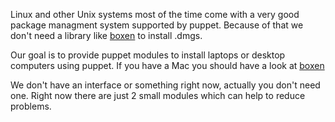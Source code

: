 Linux and other Unix systems most of the time come with a very good package managment system supported by puppet.
Because of that we don't need a library like [boxen](http://boxen.github.com) to install .dmgs. 

Our goal is to provide puppet modules to install laptops or desktop computers using puppet.
If you have a Mac you should have a look at [boxen](http://boxen.github.com)

We don't have an interface or something right now, actually you don't need one. 
Right now there are just 2 small modules which can help to reduce problems.

